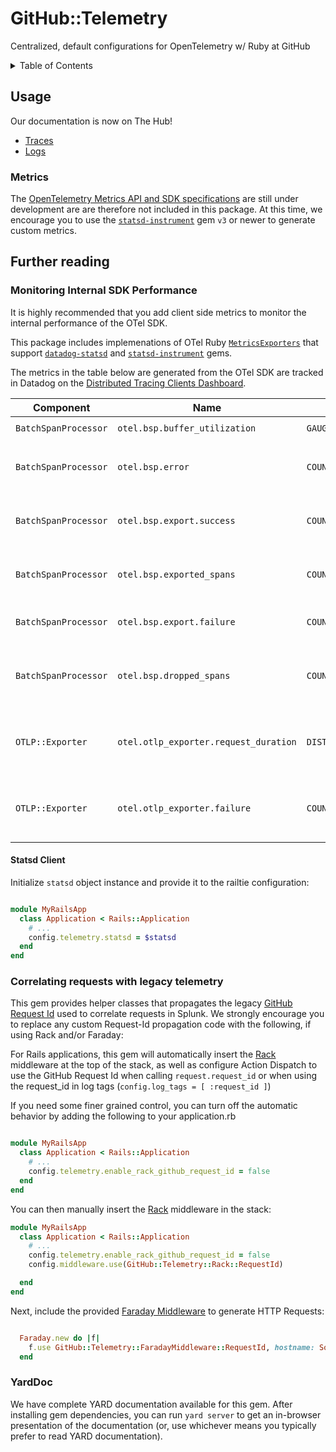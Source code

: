 # GitHub::Telemetry

Centralized, default configurations for OpenTelemetry w/ Ruby at GitHub

<details>
<summary>
Table of Contents
</summary>
<!-- Re-generate TOC with `markdown-toc --no-first-h1 -i` -->

<!-- toc -->

- [Install Guide](INSTALL.md)
- [Usage](#usage)
  - [In Development](#in-development)
  - [In Production](https://thehub.github.com/epd/engineering/dev-practicals/observability/distributed-tracing/instrumentation/#production-environments)
  - [Traces](https://thehub.github.com/epd/engineering/dev-practicals/observability/distributed-tracing/github-telemetry-ruby-user-guide/)
  - [Logs](https://thehub.github.com/epd/engineering/dev-practicals/observability/logging/github-telemetry-ruby-user-guide/)
  - [Metrics](#metrics)
- [Further reading](#further-reading)
  - [Monitoring Internal Performance](#monitoring-internal-performance)
    - [Statsd Client](#statsd-client)
  - [Customizing the SDK](#customizing-the-sdk)
  - [YardDoc](#yarddoc)
- [Architecture Decision Records](ADR.md)
- [Contributing](CONTRIBUTING.md)

<!-- tocstop -->
</details>

## Usage

Our documentation is now on The Hub!

- [Traces](https://thehub.github.com/epd/engineering/dev-practicals/observability/distributed-tracing/github-telemetry-ruby-user-guide/)
- [Logs](https://thehub.github.com/epd/engineering/dev-practicals/observability/logging/github-telemetry-ruby-user-guide/)

### Metrics

The [OpenTelemetry Metrics API and SDK specifications][otel-metrics-spec] are still under development are are therefore not included in this package. At this time, we encourage you to use the [`statsd-instrument`][statsd-instrument] gem `v3` or newer to generate custom metrics.

## Further reading

### Monitoring Internal SDK Performance

It is highly recommended that you add client side metrics to monitor the internal performance of the OTel SDK.

This package includes implemenations of OTel Ruby [`MetricsExporters`][otel-metrics-reporter] that support [`datadog-statsd`][datadog-statsd] and [`statsd-instrument`][statsd-instrument] gems.

The metrics in the table below are generated from the OTel SDK are tracked in Datadog on the [Distributed Tracing Clients Dashboard][datadog-clients-dashboard].

| Component | Name | Type | Description |
| --- | --- | --- | --- |
| `BatchSpanProcessor` | `otel.bsp.buffer_utilization` | `GAUGE` | `spans.size / max_queue_size` |
| `BatchSpanProcessor` | `otel.bsp.error` | `COUNT` | Error count that occur restarting threads |
| `BatchSpanProcessor` | `otel.bsp.export.success` | `COUNT` | Number of successfully exported batches |
| `BatchSpanProcessor` | `otel.bsp.exported_spans` | `COUNT` | Number of spans exported in a batch |
| `BatchSpanProcessor` | `otel.bsp.export.failure` | `COUNT` | Number of failed exported batches |
| `BatchSpanProcessor` | `otel.bsp.dropped_spans` | `COUNT` | Number of spans dropped due to failures or buffer overflow |
| `OTLP::Exporter` | `otel.otlp_exporter.request_duration` | `DISTRIBUTION` | Request latency to OTLP Traces Collector Endpoint |
| `OTLP::Exporter` | `otel.otlp_exporter.failure` | `COUNT` | Number of errors that occur when trying to export traces |

#### Statsd Client

Initialize `statsd` object instance and provide it to the railtie configuration:

```ruby

module MyRailsApp
  class Application < Rails::Application
    # ...
    config.telemetry.statsd = $statsd
  end
end

```

### Correlating requests with legacy telemetry

This gem provides helper classes that propagates the legacy [GitHub Request Id](glb-request-id) used to correlate requests in Splunk. We strongly encourage you to replace any custom Request-Id propagation code with the following, if using Rack and/or Faraday:

For Rails applications, this gem will automatically insert the [Rack](lib/github/telemetry/rack/request_id.rb) middleware at the top of the stack, as well as configure Action Dispatch to use the GitHub Request Id when calling `request.request_id` or when using the request_id in log tags (`config.log_tags = [ :request_id ]`)

If you need some finer grained control, you can turn off the automatic behavior by adding the following to your application.rb

```ruby

module MyRailsApp
  class Application < Rails::Application
    # ...
    config.telemetry.enable_rack_github_request_id = false
  end
end

```

You can then manually insert the [Rack](lib/github/telemetry/rack/request_id.rb) middleware in the stack:

```ruby
module MyRailsApp
  class Application < Rails::Application
    # ...
    config.telemetry.enable_rack_github_request_id = false
    config.middleware.use(GitHub::Telemetry::Rack::RequestId)

  end
end
```

Next, include the provided [Faraday Middleware](lib/github/telemetry/faraday_middleware/request_id.rb) to generate HTTP Requests:

```ruby

  Faraday.new do |f|
    f.use GitHub::Telemetry::FaradayMiddleware::RequestId, hostname: Socket.gethostname # It is preferred that you use a memoized value for this parameter.
  end

```

### YardDoc

We have complete YARD documentation available for this gem. After installing gem dependencies, you can run `yard server` to get an in-browser presentation of the documentation (or, use whichever means you typically prefer to read YARD documentation).

<!-- Links -->
[datadog-statsd]: https://github.com/DataDog/dogstatsd-ruby/
[otel-metrics-spec]: https://github.com/open-telemetry/opentelemetry-specification/blob/main/specification/metrics/README.md
[otel-metrics-reporter]: https://github.com/open-telemetry/opentelemetry-ruby/blob/main/sdk/lib/opentelemetry/sdk/trace/export/metrics_reporter.rb
[statsd-instrument]: http://shopify.github.io/statsd-instrument/
[datadog-clients-dashboard]: (https://app.datadoghq.com/dashboard/bqf-5i8-2xt/distributed-tracing-clients)
